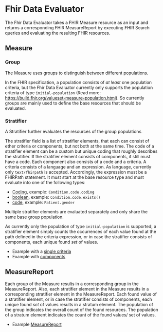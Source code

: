 # Fhir Data Evaluator

The Fhir Data Evaluator takes a FHIR Measure resource as an input and returns a corresponding FHIR MeasureReport by 
executing FHIR Search queries and evaluating the resulting FHIR resources.

## Measure

### Group
The Measure uses groups to distinguish between different populations. 

In the FHIR specification, a population consists 
of *at least* one population criteria, but the Fhir Data Evaluator currently only supports the population criteria of type 
`initial-population` (Read more: https://build.fhir.org/valueset-measure-population.html). So currently groups are mainly 
used to define the base resources that should be evaluated.


### Stratifier
A Stratifier further evaluates the resources of the group populations.

The stratifier field is a list of stratifier elements, that each can consist of ether criteria or components, but not
both at the same time. The code of a stratifier element can be a custom but unique coding that roughly describes the 
stratifier. If the stratifier element consists of components, it still must have a code. Each component also
consists of a code and a criteria. A criteria consists of a language and an expression. As language, currently only
`text/fhirpath` is accepted. Accordingly, the expression must be a FHIRPath statement. It must start at the base resource
type and must evaluate into one of the following types: 
* [Coding](https://www.hl7.org/fhir/datatypes.html#Coding), example: `Condition.code.coding` 
* [boolean](https://www.hl7.org/fhir/datatypes.html#boolean), example: `Condition.code.exists()` 
* [code](https://www.hl7.org/fhir/datatypes.html#code), example: `Patient.gender` 

Multiple stratifier elements are evaluated separately
and only share the same base group population.

As currently only the population of type `initial-population` is supported, a stratifier element simply counts the
occurrences of each value found at the path defined in the criteria expression, or in case the stratifier consists of 
components, each unique found *set* of values.

* Example with a [single criteria](example-measures/example-measure-1.json)
* Example with [components](example-measures/example-measure-3.json)


## MeasureReport

Each group of the Measure results in a corresponding group in the MeasureReport. Also, each stratifier element in the
Measure results in a corresponding stratifier element in the MeasureReport. Each found value of a stratifier element,
or in case the stratifier consists of components, each unique found *set* of values results in a stratum element.
The population of the group indicates the overall count of the found resources. The population of a stratum element 
indicates the count of the found values/ set of values.

* Example [MeasureReport](example-measure-reports/example-measure-report-1.json)
